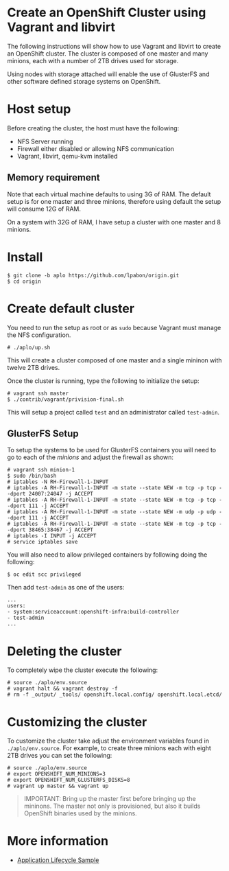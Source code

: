 # Create an OpenShift Cluster using Vagrant and libvirt
The following instructions will show how to use Vagrant and libvirt to create
an OpenShift cluster.  The cluster is composed of one master and many minions,
each with a number of 2TB drives used for storage.

Using nodes with storage attached will enable the use of GlusterFS and other
software defined storage systems on OpenShift.

# Host setup
Before creating the cluster, the host must have the following:

* NFS Server running
* Firewall either disabled or allowing NFS communication
* Vagrant, libvirt, qemu-kvm installed

## Memory requirement
Note that each virtual machine defaults to using 3G of RAM.  The default setup
is for one master and three minions, therefore using default the setup will consume
12G of RAM.

On a system with 32G of RAM, I have setup a cluster with one master and 8
minions.

# Install

```
$ git clone -b aplo https://github.com/lpabon/origin.git
$ cd origin
```

# Create default cluster
You need to run the setup as root or as `sudo` because Vagrant must manage the
NFS configuration.

```
# ./aplo/up.sh
```

This will create a cluster composed of one master and a single mininon with
twelve 2TB drives.

Once the cluster is running, type the following to initialize the setup:

```
# vagrant ssh master
$ ./contrib/vagrant/privision-final.sh
```

This will setup a project called `test` and an administrator called `test-admin`.

## GlusterFS Setup

To setup the systems to be used for GlusterFS containers you will need to go to each of the _minions_ and adjust the firewall as shown:

```
# vagrant ssh minion-1
$ sudo /bin/bash
# iptables -N RH-Firewall-1-INPUT
# iptables -A RH-Firewall-1-INPUT -m state --state NEW -m tcp -p tcp --dport 24007:24047 -j ACCEPT
# iptables -A RH-Firewall-1-INPUT -m state --state NEW -m tcp -p tcp --dport 111 -j ACCEPT
# iptables -A RH-Firewall-1-INPUT -m state --state NEW -m udp -p udp --dport 111 -j ACCEPT 
# iptables -A RH-Firewall-1-INPUT -m state --state NEW -m tcp -p tcp --dport 38465:38467 -j ACCEPT
# iptables -I INPUT -j ACCEPT
# service iptables save
```

You will also need to allow privileged containers by following doing the following:

```
$ oc edit scc privileged
```

Then add `test-admin` as one of the users:

```
...
users:
- system:serviceaccount:openshift-infra:build-controller
- test-admin 
...
```

# Deleting the cluster
To completely wipe the cluster execute the following:

```
# source ./aplo/env.source
# vagrant halt && vagrant destroy -f
# rm -f _output/ _tools/ openshift.local.config/ openshift.local.etcd/
```

# Customizing the cluster
To customize the cluster take adjust the environment variables found
in `./aplo/env.source`.  For example, to create three minions each with eight
2TB drives you can set the following:

```
# source ./aplo/env.source
# export OPENSHIFT_NUM_MINIONS=3
# export OPENSHIFT_NUM_GLUSTERFS_DISKS=8
# vagrant up master && vagrant up
```

>IMPORTANT: Bring up the master first before bringing up the mininons.  The
master not only is provisioned, but also it builds OpenShift binaries used
by the minions.

# More information

* [Application Lifecycle Sample](https://github.com/openshift/origin/blob/master/examples/sample-app/README.md)
